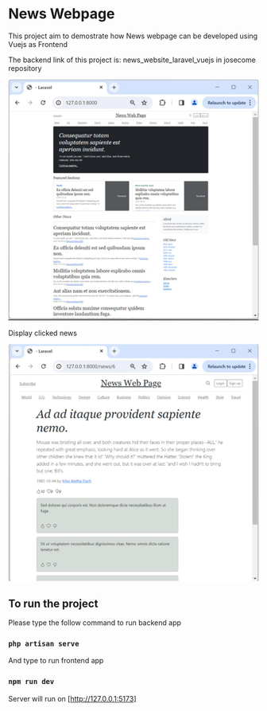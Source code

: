 # News Webpage
This project aim to demostrate how News webpage can be developed using Vuejs as Frontend

The backend link of this project is: news_website_laravel_vuejs in josecome repository

<img src="public/home2.jpg">

Display clicked news

<img src="public/news2.jpg">

## To run the project

Please type the follow command to run backend app

### `php artisan serve`

And type to run frontend app

### `npm run dev`

Server will run on [http://127.0.0.1:5173]
